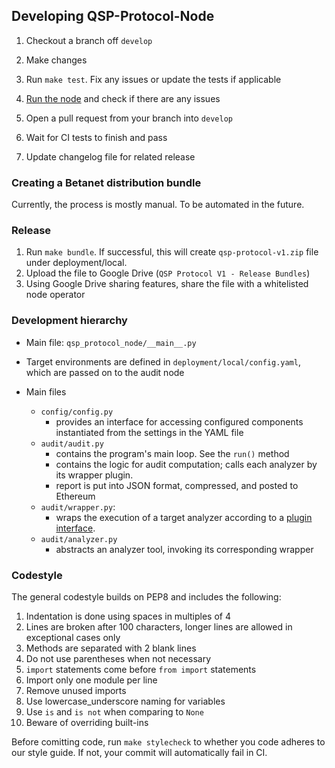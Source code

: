 ## Developing QSP-Protocol-Node
1. Checkout a branch off `develop`

1. Make changes

1. Run `make test`. Fix any issues or update the tests if applicable

1. [Run the node](https://github.com/quantstamp/qsp-protocol-node#running-the-node) and check if there are any issues

1. Open a pull request from your branch into `develop`

1. Wait for CI tests to finish and pass

1. Update changelog file for related release


### Creating a Betanet distribution bundle

Currently, the process is mostly manual. To be automated in the future.

### Release
1. Run `make bundle`. If successful, this  will create `qsp-protocol-v1.zip` file under deployment/local.
1. Upload the file to Google Drive (`QSP Protocol V1 - Release Bundles`)
1. Using Google Drive sharing features, share the file with a whitelisted node operator

### Development hierarchy

* Main file: `qsp_protocol_node/__main__.py`

* Target environments are defined in `deployment/local/config.yaml`, which are
  passed on to the audit node

* Main files
  - `config/config.py`
    - provides an interface for accessing configured components
    instantiated from the settings in the YAML file
  - `audit/audit.py`
    - contains the program's main loop. See the `run()` method
    - contains the logic for audit computation; calls each analyzer by its
    wrapper plugin.
    - report is put into JSON format, compressed, and posted to Ethereum
  - `audit/wrapper.py`:
    - wraps the execution of a target analyzer according to a [plugin
    interface](https://github.com/quantstamp/qsp-protocol-node/blob/develop/plugins/analyzers/README.md). 
  - `audit/analyzer.py`
    - abstracts an analyzer tool, invoking its corresponding wrapper

### Codestyle

The general codestyle builds on PEP8 and includes the following:

1. Indentation is done using spaces in multiples of 4
2. Lines are broken after 100 characters, longer lines are allowed in exceptional cases only
3. Methods are separated with 2 blank lines
4. Do not use parentheses when not necessary
5. `import` statements come before `from import` statements
6. Import only one module per line
7. Remove unused imports
8. Use lowercase_underscore naming for variables
9. Use `is` and `is not` when comparing to `None`
10. Beware of overriding built-ins

Before comitting code, run `make stylecheck` to whether you code adheres to our
style guide. If not, your commit will automatically fail in CI.

